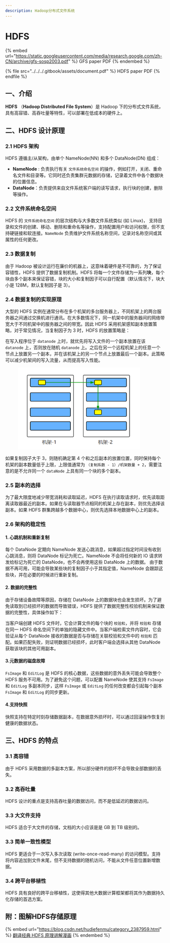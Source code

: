 ```yaml
---
description: Hadoop分布式文件系统
---
```


# HDFS

{% embed url="https://static.googleusercontent.com/media/research.google.com/zh-CN/archive/gfs-sosp2003.pdf" %}
GFS paper PDF
{% endembed %}

{% file src="../../../.gitbook/assets/document.pdf" %}
HDFS paper PDF
{% endfile %}

## 一、介绍

**HDFS** （**Hadoop Distributed File System**）是 Hadoop 下的分布式文件系统，具有高容错、高吞吐量等特性，可以部署在低成本的硬件上。

## 二、HDFS 设计原理

### 2.1 HDFS 架构

HDFS 遵循主/从架构，由单个 NameNode(NN) 和多个 DataNode(DN) 组成：

* **NameNode** : 负责执行有关 `文件系统命名空间` 的操作，例如打开，关闭、重命名文件和目录等。它同时还负责集群元数据的存储，记录着文件中各个数据块的位置信息。
* **DataNode**：负责提供来自文件系统客户端的读写请求，执行块的创建，删除等操作。

### 2.2 文件系统命名空间

HDFS 的 `文件系统命名空间` 的层次结构与大多数文件系统类似 (如 Linux)， 支持目录和文件的创建、移动、删除和重命名等操作，支持配置用户和访问权限，但不支持硬链接和软连接。`NameNode` 负责维护文件系统名称空间，记录对名称空间或其属性的任何更改。

### 2.3 数据复制

由于 Hadoop 被设计运行在廉价的机器上，这意味着硬件是不可靠的，为了保证容错性，HDFS 提供了数据复制机制。HDFS 将每一个文件存储为一系列**块**，每个块由多个副本来保证容错，块的大小和复制因子可以自行配置（默认情况下，块大小是 128M，默认复制因子是 3）。

### 2.4 数据复制的实现原理

大型的 HDFS 实例在通常分布在多个机架的多台服务器上，不同机架上的两台服务器之间通过交换机进行通讯。在大多数情况下，同一机架中的服务器间的网络带宽大于不同机架中的服务器之间的带宽。因此 HDFS 采用机架感知副本放置策略，对于常见情况，当复制因子为 3 时，HDFS 的放置策略是：

在写入程序位于 `datanode` 上时，就优先将写入文件的一个副本放置在该 `datanode` 上，否则放在随机 `datanode` 上。之后在另一个远程机架上的任意一个节点上放置另一个副本，并在该机架上的另一个节点上放置最后一个副本。此策略可以减少机架间的写入流量，从而提高写入性能。

<figure><img src="../../../.gitbook/assets/68747470733a2f2f67697465652e636f6d2f68656962616979696e672f426967446174612d4e6f7465732f7261772f6d61737465722f70696374757265732f686466732de69cbae69eb62e706e67.png" alt="" width="386"><figcaption></figcaption></figure>

如果复制因子大于 3，则随机确定第 4 个和之后副本的放置位置，同时保持每个机架的副本数量低于上限，上限值通常为 `（复制系数 - 1）/机架数量 + 2`，需要注意的是不允许同一个 `dataNode` 上具有同一个块的多个副本。

### 2.5 副本的选择

为了最大限度地减少带宽消耗和读取延迟，HDFS 在执行读取请求时，优先读取距离读取器最近的副本。如果在与读取器节点相同的机架上存在副本，则优先选择该副本。如果 HDFS 群集跨越多个数据中心，则优先选择本地数据中心上的副本。

### 2.6 架构的稳定性

#### **1. 心跳机制和重新复制**

每个 DataNode 定期向 NameNode 发送心跳消息，如果超过指定时间没有收到心跳消息，则将 DataNode 标记为死亡。NameNode 不会将任何新的 IO 请求转发给标记为死亡的 DataNode，也不会再使用这些 DataNode 上的数据。 由于数据不再可用，可能会导致某些块的复制因子小于其指定值，NameNode 会跟踪这些块，并在必要的时候进行重新复制。

#### **2. 数据的完整性**

由于存储设备故障等原因，存储在 DataNode 上的数据块也会发生损坏。为了避免读取到已经损坏的数据而导致错误，HDFS 提供了数据完整性校验机制来保证数据的完整性，具体操作如下：

当客户端创建 HDFS 文件时，它会计算文件的每个块的 `校验和`，并将 `校验和` 存储在同一 HDFS 命名空间下的单独的隐藏文件中。当客户端检索文件内容时，它会验证从每个 DataNode 接收的数据是否与存储在关联校验和文件中的 `校验和` 匹配。如果匹配失败，则证明数据已经损坏，此时客户端会选择从其他 DataNode 获取该块的其他可用副本。

#### **3.元数据的磁盘故障**

`FsImage` 和 `EditLog` 是 HDFS 的核心数据，这些数据的意外丢失可能会导致整个 HDFS 服务不可用。为了避免这个问题，可以配置 NameNode 使其支持 `FsImage` 和 `EditLog` 多副本同步，这样 `FsImage` 或 `EditLog` 的任何改变都会引起每个副本 `FsImage` 和 `EditLog` 的同步更新。

#### **4.支持快照**

快照支持在特定时刻存储数据副本，在数据意外损坏时，可以通过回滚操作恢复到健康的数据状态。

## 三、HDFS 的特点

### 3.1 高容错

由于 HDFS 采用数据的多副本方案，所以部分硬件的损坏不会导致全部数据的丢失。

### 3.2 高吞吐量

HDFS 设计的重点是支持高吞吐量的数据访问，而不是低延迟的数据访问。

### 3.3 大文件支持

HDFS 适合于大文件的存储，文档的大小应该是是 GB 到 TB 级别的。

### 3.3 简单一致性模型

HDFS 更适合于一次写入多次读取 (write-once-read-many) 的访问模型。支持将内容追加到文件末尾，但不支持数据的随机访问，不能从文件任意位置新增数据。

### 3.4 跨平台移植性

HDFS 具有良好的跨平台移植性，这使得其他大数据计算框架都将其作为数据持久化存储的首选方案。

## 附：图解HDFS存储原理

{% embed url="https://blog.csdn.net/hudiefenmu/category_2387959.html" %}
[翻译经典 HDFS 原理讲解漫画](https://blog.csdn.net/hudiefenmu/article/details/37694503)
{% endembed %}
